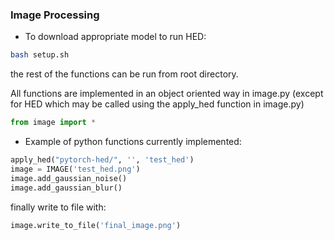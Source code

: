 ### Image Processing


- To download appropriate model to run HED:
```bash
bash setup.sh
```
the rest of the functions can be run from root directory.

All functions are implemented in an object oriented way in image.py (except for HED which may be called using the apply_hed function in image.py)
```python
from image import *
```

- Example of python functions currently implemented:
```python
apply_hed("pytorch-hed/", '', 'test_hed')
image = IMAGE('test_hed.png')
image.add_gaussian_noise()
image.add_gaussian_blur()
```
finally write to file with:
```python
image.write_to_file('final_image.png')
```
